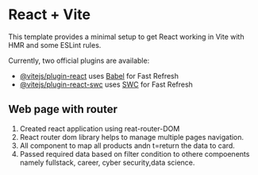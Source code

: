 # React + Vite

This template provides a minimal setup to get React working in Vite with HMR and some ESLint rules.

Currently, two official plugins are available:

- [@vitejs/plugin-react](https://github.com/vitejs/vite-plugin-react/blob/main/packages/plugin-react/README.md) uses [Babel](https://babeljs.io/) for Fast Refresh
- [@vitejs/plugin-react-swc](https://github.com/vitejs/vite-plugin-react-swc) uses [SWC](https://swc.rs/) for Fast Refresh


## Web page with router ##

1. Created react application using reat-router-DOM
2. React router dom library helps to manage multiple pages navigation. 
3. All component to map all products andn t=return the data to card.
4. Passed required data based on filter condition to othere compoenents namely fullstack, career, cyber security,data science.


